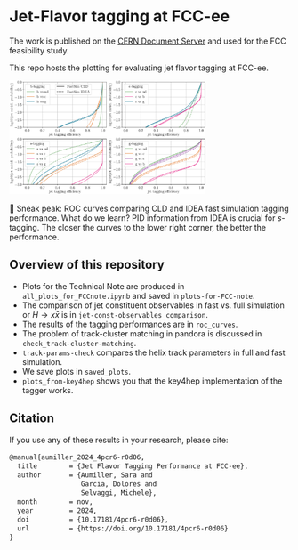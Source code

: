 # Jet-Flavor tagging at FCC-ee

The work is published on the [CERN Document Server](https://repository.cern/records/4pcr6-r0d06) and used for the FCC feasibility study.

This repo hosts the plotting for evaluating jet flavor tagging at FCC-ee.

<img src="./saved_plots/readme_image.png" alt="FastSim_CLD-vs-IDEA_tagging-performance" width="70%">

:eyes: Sneak peak: ROC curves comparing CLD and IDEA fast simulation tagging performance. What do we learn? PID information from IDEA is crucial for $s$-tagging. The closer the curves to the lower right corner, the better the performance. 

## Overview of this repository

- Plots for the Technical Note are produced in `all_plots_for_FCCnote.ipynb` and saved in `plots-for-FCC-note`.
- The comparison of jet constituent observables in fast vs. full simulation or $H\rightarrow x \bar{x}$ is in `jet-const-observables_comparison`. 
- The results of the tagging performances are in `roc_curves`.
- The problem of track-cluster matching in pandora is discussed in `check_track-cluster-matching`.
- `track-params-check` compares the helix track parameters in full and fast simulation. 
- We save plots in `saved_plots`.
- `plots_from-key4hep` shows you that the key4hep implementation of the tagger works.  


## Citation

If you use any of these results in your research, please cite:

```
@manual{aumiller_2024_4pcr6-r0d06,
  title        = {Jet Flavor Tagging Performance at FCC-ee},
  author       = {Aumiller, Sara and
                  Garcia, Dolores and
                  Selvaggi, Michele},
  month        = nov,
  year         = 2024,
  doi          = {10.17181/4pcr6-r0d06},
  url          = {https://doi.org/10.17181/4pcr6-r0d06}
}
```
